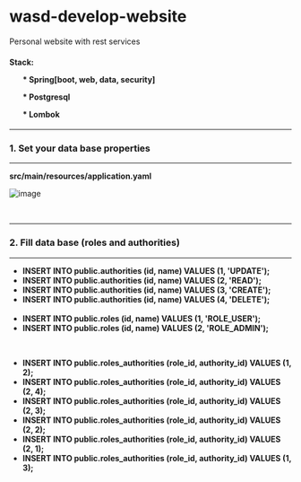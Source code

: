 # wasd-develop-website
Personal website with rest services

<h4>Stack:
<list>
  <ol></ol>
  <ol>* Spring[boot, web, data, security]</ol>
  <ol>* Postgresql</ol>
  <ol>* Lombok</ol>
</list>
</h4>
<hr/>

<h3>1. Set your data base properties</h1>
<hr/>
<p><b>src/main/resources/application.yaml</b></p>

![image](https://github.com/wasd0/wasd-develop-website/assets/84603952/c9078369-4fb0-4b4d-82f6-b2235904c136)

<br/>
<hr/>
<h3>2. Fill data base (roles and authorities)</h1>
<hr/>

* <b> INSERT INTO public.authorities (id, name) VALUES (1, 'UPDATE');
* INSERT INTO public.authorities (id, name) VALUES (2, 'READ');
* INSERT INTO public.authorities (id, name) VALUES (3, 'CREATE');
* INSERT INTO public.authorities (id, name) VALUES (4, 'DELETE'); </b>
  <br/>
  <br/>
* <b>INSERT INTO public.roles (id, name) VALUES (1, 'ROLE_USER');
* INSERT INTO public.roles (id, name) VALUES (2, 'ROLE_ADMIN'); </b>
<br/>

*  <b>INSERT INTO public.roles_authorities (role_id, authority_id) VALUES (1, 2);
*  INSERT INTO public.roles_authorities (role_id, authority_id) VALUES (2, 4);
*  INSERT INTO public.roles_authorities (role_id, authority_id) VALUES (2, 3);
*  INSERT INTO public.roles_authorities (role_id, authority_id) VALUES (2, 2);
*  INSERT INTO public.roles_authorities (role_id, authority_id) VALUES (2, 1);
*  INSERT INTO public.roles_authorities (role_id, authority_id) VALUES (1, 3); <b/>
